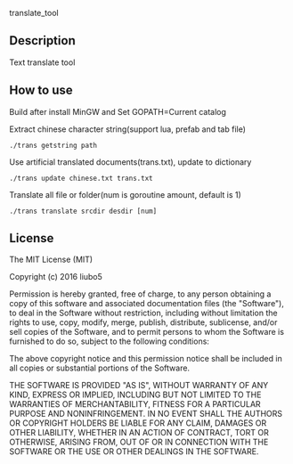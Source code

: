 translate_tool

Description
-----------

Text translate tool
    
How to use
-------------

Build after install MinGW and Set GOPATH=Current catalog
    
Extract chinese character string(support lua, prefab and tab file)
 
    ./trans getstring path
	
Use artificial translated documents(trans.txt), update to dictionary
 
    ./trans update chinese.txt trans.txt
	
Translate all file or folder(num is goroutine amount, default is 1)
 
    ./trans translate srcdir desdir [num]

License
-------------

The MIT License (MIT)

Copyright (c) 2016 liubo5

Permission is hereby granted, free of charge, to any person obtaining a copy
of this software and associated documentation files (the "Software"), to deal
in the Software without restriction, including without limitation the rights
to use, copy, modify, merge, publish, distribute, sublicense, and/or sell
copies of the Software, and to permit persons to whom the Software is
furnished to do so, subject to the following conditions:

The above copyright notice and this permission notice shall be included in all
copies or substantial portions of the Software.

THE SOFTWARE IS PROVIDED "AS IS", WITHOUT WARRANTY OF ANY KIND, EXPRESS OR
IMPLIED, INCLUDING BUT NOT LIMITED TO THE WARRANTIES OF MERCHANTABILITY,
FITNESS FOR A PARTICULAR PURPOSE AND NONINFRINGEMENT. IN NO EVENT SHALL THE
AUTHORS OR COPYRIGHT HOLDERS BE LIABLE FOR ANY CLAIM, DAMAGES OR OTHER
LIABILITY, WHETHER IN AN ACTION OF CONTRACT, TORT OR OTHERWISE, ARISING FROM,
OUT OF OR IN CONNECTION WITH THE SOFTWARE OR THE USE OR OTHER DEALINGS IN THE
SOFTWARE.
